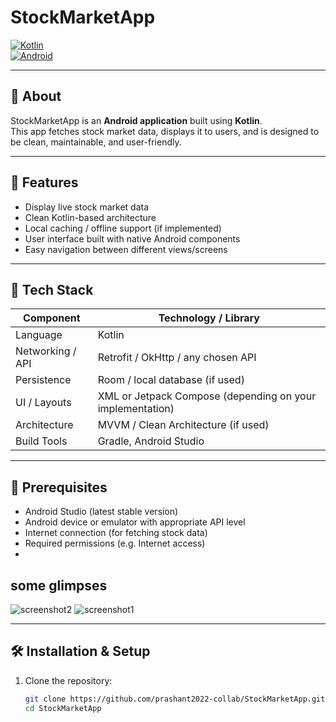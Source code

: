 
# StockMarketApp

[![Kotlin](https://img.shields.io/badge/Kotlin-100%25-blue.svg)](https://kotlinlang.org/)  
[![Android](https://img.shields.io/badge/Android–Studio-green.svg)](https://developer.android.com/studio)  

---

## 📝 About

StockMarketApp is an **Android application** built using **Kotlin**.  
This app fetches stock market data, displays it to users, and is designed to be clean, maintainable, and user-friendly.

---

## 🚀 Features

- Display live stock market data  
- Clean Kotlin-based architecture  
- Local caching / offline support (if implemented)  
- User interface built with native Android components  
- Easy navigation between different views/screens  

---

## 📁 Tech Stack

| Component | Technology / Library |
|-----------|----------------------|
| Language | Kotlin |
| Networking / API | Retrofit / OkHttp / any chosen API |
| Persistence | Room / local database (if used) |
| UI / Layouts | XML or Jetpack Compose (depending on your implementation) |
| Architecture | MVVM / Clean Architecture (if used) |
| Build Tools | Gradle, Android Studio |

---

## 🔧 Prerequisites

- Android Studio (latest stable version)  
- Android device or emulator with appropriate API level  
- Internet connection (for fetching stock data)  
- Required permissions (e.g. Internet access)
- 
##  some glimpses 

![screenshot2](https://github.com/user-attachments/assets/592117e6-237b-426f-bb94-f54c6e6467ac)
![screenshot1](https://github.com/user-attachments/assets/ecef1e81-6a84-44a6-a8c6-0c1480179176)



---

## 🛠 Installation & Setup

1. Clone the repository:  
   ```bash
   git clone https://github.com/prashant2022-collab/StockMarketApp.git
   cd StockMarketApp
